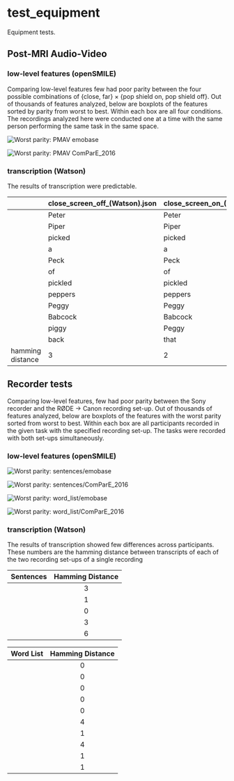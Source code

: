 # test_equipment
Equipment tests.

## Post-MRI Audio-Video
### low-level features (openSMILE)
Comparing low-level features few had poor parity between the four possible combinations of {close, far} × {pop shield on, pop shield off}. Out of thousands of features analyzed, below are boxplots of the features sorted by parity from worst to best. Within each box are all four conditions. The recordings analyzed here were conducted one at a time with the same person performing the same task in the same space.

![Worst parity: PMAV emobase](https://github.com/ChildMindInstitute/test_recording_equipment/blob/master/test_equipment/PMAV/emobase/collected/boxplot.png)

![Worst parity: PMAV ComParE_2016](https://github.com/ChildMindInstitute/test_recording_equipment/blob/master/test_equipment/PMAV/ComParE_2016/collected/boxplot.png)
### transcription (Watson)
The results of transcription were predictable.

|             | close_screen_off_(Watson).json | close_screen_on_(Watson).json | far_screen_off_(Watson).json | far_screen_on_(Watson).json | Key     | 
|--------------------|----------------------------------|---------------------------------|--------------------------------|-------------------------------|-----------| 
|                  | Peter                          | Peter                         | Peter                        | Peter                       | Peter   | 
|                  | Piper                          | Piper                         | Piper                        | Piper                       | Piper   | 
|                  | picked                         | picked                        | picked                       | picked                      | picked  | 
|                  | a                              | a                             | up                           | a                           | a       | 
|                  | Peck                           | Peck                          | but                          | pack                        | peck    | 
|                  | of                             | of                            | first                        | of                          | of      | 
|                  | pickled                        | pickled                       | thinking                     | pickled                     | pickled | 
|                  | peppers                        | peppers                       | about                        | peppers                     | peppers | 
|                  | Peggy                          | Peggy                         | I                            | piggyback                   | Peggy   | 
|                  | Babcock                        | Babcock                       | think                        | because                     | Babcock | 
|                  | piggy                          | Peggy                         | he                           | picking                     | Peggy   | 
|                  | back                           | that                          |                              | out                         | Babcock | 
| hamming distance | 3                              | 2                             | 9                            | 5                           | 0       | 


## Recorder tests
Comparing low-level features, few had poor parity between the Sony recorder and the RØDE → Canon recording set-up. Out of thousands of features analyzed, below are boxplots of the features with the worst parity sorted from worst to best. Within each box are all participants recorded in the given task with the specified recording set-up. The tasks were recorded with both set-ups simultaneously.

### low-level features (openSMILE)

![Worst parity: sentences/emobase](https://raw.githubusercontent.com/ChildMindInstitute/test_recording_equipment/master/test_equipment/recorder_test/sentences/emobase/collected/boxplot.png)

![Worst parity: sentences/ComParE_2016](https://raw.githubusercontent.com/ChildMindInstitute/test_recording_equipment/master/test_equipment/recorder_test/sentences/ComParE_2016/collected/boxplot.png)

![Worst parity: word_list/emobase](https://raw.githubusercontent.com/ChildMindInstitute/test_recording_equipment/master/test_equipment/recorder_test/word_list/emobase/collected/boxplot.png)

![Worst parity: word_list/ComParE_2016](https://raw.githubusercontent.com/ChildMindInstitute/test_recording_equipment/master/test_equipment/recorder_test/word_list/ComParE_2016/collected/boxplot.png)

### transcription (Watson)
The results of transcription showed few differences across participants. These numbers are the hamming distance between transcripts of each of the two recording set-ups of a single recording

| Sentences       | Hamming Distance           |
| ------------- |:-------------:| 
|      | 3 |
|      | 1     | 
|  | 0      | 
|      | 3 |
|      | 6      | 

| Word List        | Hamming Distance           |
| ------------- |:-------------:| 
|      | 0 |
|      | 0      | 
|  | 0      | 
|      | 0 |
|      | 0      | 
|  | 4      | 
|      | 1 |
|      | 4     | 
|  | 1     | 
|  | 1     | 
